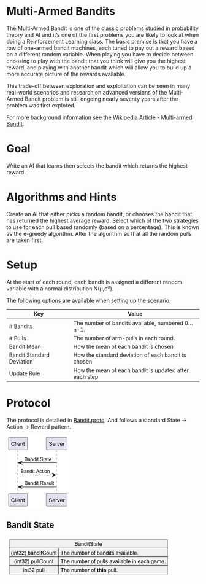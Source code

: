 # Multi-Armed Bandits

The Multi-Armed Bandit is one of the classic problems studied in probability theory and AI and it’s one of the first problems you are likely to look at when doing a Reinforcement Learning class. The basic premise is that you have a row of one-armed bandit machines, each tuned to pay out a reward based on a different random variable. When playing you have to decide between choosing to play with the bandit that you think will give you the highest reward, and playing with another bandit which will allow you to build up a more accurate picture of the rewards available.

This trade-off between exploration and exploitation can be seen in many real-world scenarios and research on advanced versions of the Multi-Armed Bandit problem is still ongoing nearly seventy years after the problem was first explored.

For more background information see the [Wikipedia Article - Multi-armed Bandit](https://en.wikipedia.org/wiki/Multi-armed_bandit).

# Goal

Write an AI that learns then selects the bandit which returns the highest reward.

# Algorithms and Hints

Create an AI that either picks a random bandit, or chooses the bandit that has returned the highest average reward. Select which of the two strategies to use for each pull based randomly (based on a percentage). This is known as the e-greedy algorithm.
Alter the algorithm so that all the random pulls are taken first.

# Setup

At the start of each round, each bandit is assigned a different random variable with a normal distribution N(μ,σ²).

The following options are available when setting up the scenario:

| Key                       | Value                                                  |
|---------------------------|--------------------------------------------------------|
| # Bandits                 | The number of bandits available, numbered 0…n-1.       |
| # Pulls                   | 	The number of arm-pulls in each round.                |
| Bandit Mean               | How the mean of each bandit is chosen                  |
| Bandit Standard Deviation | How the standard deviation of each bandit is chosen    |                           
| Update Rule               | How the mean of each bandit is updated after each step |                                      

# Protocol

The protocol is detailed in [Bandit.proto](../../../src/main/proto/Bandit.proto). And follows a standard State -> Action -> Reward pattern.

![sequence](seq.png)

## Bandit State

![Bandit State](state.png)





